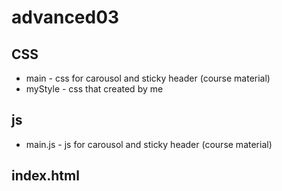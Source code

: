 # advanced03
## CSS
* main - css for carousol and sticky header (course material)
* myStyle - css that created by me

## js
* main.js - js for carousol and sticky header (course material)

## index.html 